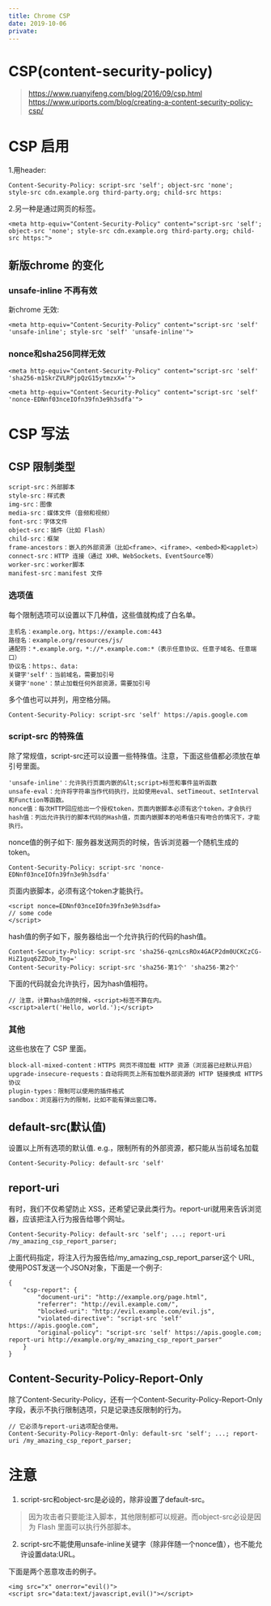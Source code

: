```yaml
---
title: Chrome CSP
date: 2019-10-06
private: 
---
```

# CSP(content-security-policy)
> https://www.ruanyifeng.com/blog/2016/09/csp.html
> https://www.uriports.com/blog/creating-a-content-security-policy-csp/

# CSP 启用
1.用header:

    Content-Security-Policy: script-src 'self'; object-src 'none';
    style-src cdn.example.org third-party.org; child-src https:

2.另一种是通过网页的<meta>标签。

    <meta http-equiv="Content-Security-Policy" content="script-src 'self'; object-src 'none'; style-src cdn.example.org third-party.org; child-src https:">

## 新版chrome 的变化
### unsafe-inline 不再有效
新chrome 无效:

    <meta http-equiv="Content-Security-Policy" content="script-src 'self' 'unsafe-inline'; style-src 'self' 'unsafe-inline'">

### nonce和sha256同样无效

    <meta http-equiv="Content-Security-Policy" content="script-src 'self'  'sha256-m1SkrZVLRPjpQzG15ytmzxX='">

    <meta http-equiv="Content-Security-Policy" content="script-src 'self' 'nonce-EDNnf03nceIOfn39fn3e9h3sdfa'">


# CSP 写法

## CSP 限制类型
    script-src：外部脚本
    style-src：样式表
    img-src：图像
    media-src：媒体文件（音频和视频）
    font-src：字体文件
    object-src：插件（比如 Flash）
    child-src：框架
    frame-ancestors：嵌入的外部资源（比如<frame>、<iframe>、<embed>和<applet>）
    connect-src：HTTP 连接（通过 XHR、WebSockets、EventSource等）
    worker-src：worker脚本
    manifest-src：manifest 文件

### 选项值
每个限制选项可以设置以下几种值，这些值就构成了白名单。

    主机名：example.org，https://example.com:443
    路径名：example.org/resources/js/
    通配符：*.example.org，*://*.example.com:*（表示任意协议、任意子域名、任意端口）
    协议名：https:、data:
    关键字'self'：当前域名，需要加引号
    关键字'none'：禁止加载任何外部资源，需要加引号

多个值也可以并列，用空格分隔。

    Content-Security-Policy: script-src 'self' https://apis.google.com

### script-src 的特殊值
除了常规值，script-src还可以设置一些特殊值。注意，下面这些值都必须放在单引号里面。

    'unsafe-inline'：允许执行页面内嵌的&lt;script>标签和事件监听函数
    unsafe-eval：允许将字符串当作代码执行，比如使用eval、setTimeout、setInterval和Function等函数。
    nonce值：每次HTTP回应给出一个授权token，页面内嵌脚本必须有这个token，才会执行
    hash值：列出允许执行的脚本代码的Hash值，页面内嵌脚本的哈希值只有吻合的情况下，才能执行。

nonce值的例子如下: 服务器发送网页的时候，告诉浏览器一个随机生成的token。

    Content-Security-Policy: script-src 'nonce-EDNnf03nceIOfn39fn3e9h3sdfa'

页面内嵌脚本，必须有这个token才能执行。

    <script nonce=EDNnf03nceIOfn39fn3e9h3sdfa>
    // some code
    </script>

hash值的例子如下，服务器给出一个允许执行的代码的hash值。

    Content-Security-Policy: script-src 'sha256-qznLcsROx4GACP2dm0UCKCzCG-HiZ1guq6ZZDob_Tng='
    Content-Security-Policy: script-src 'sha256-第1个' 'sha256-第2个'

下面的代码就会允许执行，因为hash值相符。

    // 注意，计算hash值的时候，<script>标签不算在内。
    <script>alert('Hello, world.');</script>

### 其他
这些也放在了 CSP 里面。

    block-all-mixed-content：HTTPS 网页不得加载 HTTP 资源（浏览器已经默认开启）
    upgrade-insecure-requests：自动将网页上所有加载外部资源的 HTTP 链接换成 HTTPS 协议
    plugin-types：限制可以使用的插件格式
    sandbox：浏览器行为的限制，比如不能有弹出窗口等。

## default-src(默认值)
设置以上所有选项的默认值.
e.g.，限制所有的外部资源，都只能从当前域名加载

    Content-Security-Policy: default-src 'self'

## report-uri
有时，我们不仅希望防止 XSS，还希望记录此类行为。report-uri就用来告诉浏览器，应该把注入行为报告给哪个网址。

    Content-Security-Policy: default-src 'self'; ...; report-uri /my_amazing_csp_report_parser;

上面代码指定，将注入行为报告给/my_amazing_csp_report_parser这个 URL, 使用POST发送一个JSON对象，下面是一个例子:

    {
        "csp-report": {
            "document-uri": "http://example.org/page.html",
            "referrer": "http://evil.example.com/",
            "blocked-uri": "http://evil.example.com/evil.js",
            "violated-directive": "script-src 'self' https://apis.google.com",
            "original-policy": "script-src 'self' https://apis.google.com; report-uri http://example.org/my_amazing_csp_report_parser"
        }
    }


## Content-Security-Policy-Report-Only
除了Content-Security-Policy，还有一个Content-Security-Policy-Report-Only字段，表示不执行限制选项，只是记录违反限制的行为。

    // 它必须与report-uri选项配合使用。
    Content-Security-Policy-Report-Only: default-src 'self'; ...; report-uri /my_amazing_csp_report_parser;

# 注意
1. script-src和object-src是必设的，除非设置了default-src。

> 因为攻击者只要能注入脚本，其他限制都可以规避。而object-src必设是因为 Flash 里面可以执行外部脚本。

2. script-src不能使用unsafe-inline关键字（除非伴随一个nonce值），也不能允许设置data:URL。

下面是两个恶意攻击的例子。

    <img src="x" onerror="evil()">
    <script src="data:text/javascript,evil()"></script>